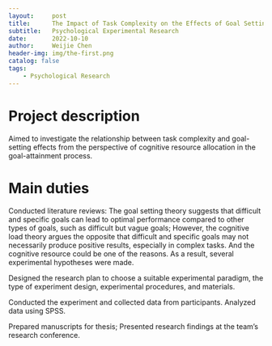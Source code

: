 ```yaml
---
layout:     post
title:      The Impact of Task Complexity on the Effects of Goal Setting
subtitle:   Psychological Experimental Research
date:       2022-10-10
author:     Weijie Chen
header-img: img/the-first.png
catalog: false
tags:
    - Psychological Research
---
```

# Project description

Aimed to investigate the relationship between task complexity and goal-setting effects from the perspective of cognitive resource allocation in the goal-attainment process.

# Main duties

Conducted literature reviews: The goal setting theory suggests that difficult and specific goals can lead to optimal performance compared to other types of goals, such as difficult but vague goals; However, the cognitive load theory argues the opposite that difficult and specific goals may not necessarily produce positive results, especially in complex tasks. And the cognitive resource could be one of the reasons. As a result, several experimental hypotheses were made.

Designed the research plan to choose a suitable experimental paradigm, the type of experiment design, experimental procedures, and materials.

Conducted the experiment and collected data from participants. Analyzed data using SPSS.

Prepared manuscripts for thesis; Presented research findings at the team’s research conference.
